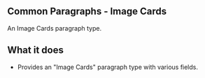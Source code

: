 ## Common Paragraphs - Image Cards

An Image Cards paragraph type.

## What it does

- Provides an "Image Cards" paragraph type with various fields.
